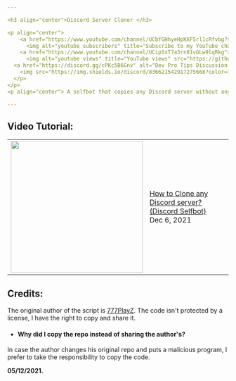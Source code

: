 ```yaml
---

<h3 align="center">Discord Server Cloner </h3>

<p align="center">
    <a href="https://www.youtube.com/channel/UCbfGHhyeHpKXF5rl1cRfvbg?sub_confirmation=1">
      <img alt="youtube subscribers" title="Subscribe to my YouTube channel" src="https://github-readme-youtube-stats.herokuapp.com/subscribers/index.php?id=UCbfGHhyeHpKXF5rl1cRfvbg&key=AIzaSyDvBOxP4M5Ygutbku6_3whU2YR6xV9KKV8&style=for-the-badge&color=red&labelColor=ce4630&label=Subscribers"/></a> 
    <a href="https://www.youtube.com/channel/UCipSxT7a3rn81vGLw9lqRkg">
      <img alt="youtube views" title="YouTube views" src="https://github-readme-youtube-stats.herokuapp.com/views/index.php?id=UCbfGHhyeHpKXF5rl1cRfvbg&key=AIzaSyDvBOxP4M5Ygutbku6_3whU2YR6xV9KKV8&label=View+Count&style=for-the-badge&color=blue&labelColor=0b689d"/></a>
  <a href="https://discord.gg/cPKc5B6Gnv" alt="Dev Pro Tips Discussion & Support Server">
    <img src="https://img.shields.io/discord/836621542917275668?color=7289DA&labelColor=4a64bd&logo=discord&logoColor=white&style=for-the-badge"/></a>
  </p>
</p>
<p align="center"> A selfbot that copies any Discord server without any permissions. </p>

---
```


## Video Tutorial:
<table><tr><td><a href="https://www.youtube.com/watch?v=tfA5prnkug4"><img width="300px" src="https://i.imgur.com/rOshltd.jpg"></a></td>
<td><a href="https://www.youtube.com/watch?v=tfA5prnkug4">How to Clone any Discord server? (Discord Selfbot)</a><br/>Dec 6, 2021</td></tr></table>


## Credits:

The original author of the script is [777PlayZ](https://github.com/777PlayZ "777PlayZ"). The code isn't protected by a license, I have the right to copy and share it.

- #### **Why did I copy the repo instead of sharing the author's?**
In case the author changes his original repo and puts a malicious program, I prefer to take the responsibility to copy the code.

**05/12/2021.**
